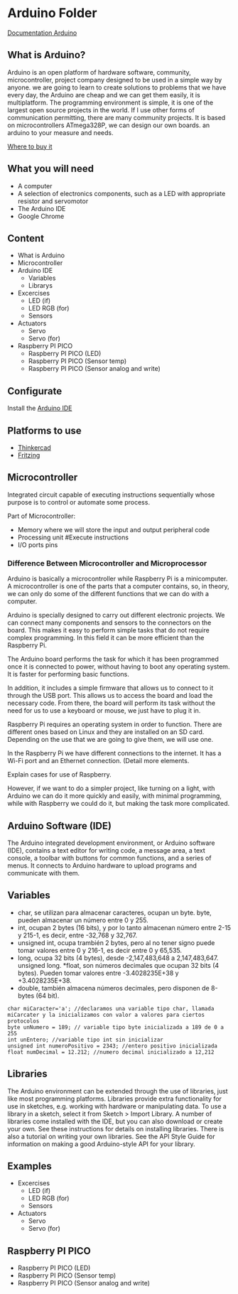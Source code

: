 <h1>Arduino Folder </h1>

[Documentation Arduino](https://www.arduino.cc/en/Guide/Introduction)

## What is Arduino?
Arduino is an open platform of hardware software, community, microcontroller, project company designed to be used in a simple way by anyone. we are going to learn to create solutions to problems that we have every day, the Arduino are cheap and we can get them easily, it is multiplatform. The programming environment is simple, it is one of the largest open source projects in the world. If I use other forms of communication permitting, there are many community projects. It is based on microcontrollers ATmega328P, we can design our own boards. an arduino to your measure and needs.

[Where to buy it](https://store-usa.arduino.cc/)

## What you will need 

* A computer 
* A selection of electronics components, such as a LED with appropriate resistor and servomotor
* The Arduino IDE
* Google Chrome

## Content 

* What is  Arduino
* Microcontroller
* Arduino IDE
  * Variables
  * Librarys
* Excercises
  * LED (if)
  * LED RGB (for)
  * Sensors
* Actuators
  * Servo
  * Servo (for)
* Raspberry PI PICO
  * Raspberry PI PICO (LED)
  * Raspberry PI PICO (Sensor temp)
  * Raspberry PI PICO (Sensor analog and write)

## Configurate

Install the [Arduino IDE](https://www.arduino.cc/en/software)

## Platforms to use 

* [Thinkercad](https://www.tinkercad.com/)
* [Fritzing](https://fritzing.org/)

## Microcontroller

Integrated circuit capable of executing instructions sequentially whose purpose is to control or automate some process.

Part of  Microcontroller: 
* Memory where we will store the input and output peripheral code
* Processing unit #Execute instructions
* I/O ports pins

### Difference Between Microcontroller and Microprocessor
Arduino is basically a microcontroller while Raspberry Pi is a minicomputer. A microcontroller is one of the parts that a computer contains, so, in theory, we can only do some of the different functions that we can do with a computer.

Arduino is specially designed to carry out different electronic projects. We can connect many components and sensors to the connectors on the board. This makes it easy to perform simple tasks that do not require complex programming. In this field it can be more efficient than the Raspberry Pi.

The Arduino board performs the task for which it has been programmed once it is connected to power, without having to boot any operating system. It is faster for performing basic functions.

In addition, it includes a simple firmware that allows us to connect to it through the USB port. This allows us to access the board and load the necessary code. From there, the board will perform its task without the need for us to use a keyboard or mouse, we just have to plug it in.

Raspberry Pi requires an operating system in order to function. There are different ones based on Linux and they are installed on an SD card. Depending on the use that we are going to give them, we will use one.

In the Raspberry Pi we have different connections to the internet. It has a Wi-Fi port and an Ethernet connection. (Detail more elements.

Explain cases for use of Raspberry.

However, if we want to do a simpler project, like turning on a light, with Arduino we can do it more quickly and easily, with minimal programming, while with Raspberry we could do it, but making the task more complicated.

## Arduino Software (IDE)
The Arduino integrated development environment, or Arduino software (IDE), contains a text editor for writing code, a message area, a text console, a toolbar with buttons for common functions, and a series of menus. It connects to Arduino hardware to upload programs and communicate with them.


## Variables


* char, se utilizan para almacenar caracteres, ocupan un byte.
byte, pueden almacenar un número entre 0 y 255.
* int, ocupan 2 bytes (16 bits), y por lo tanto almacenan número entre 2-15 y 215-1, es decir, entre -32,768 y 32,767.
* unsigned int, ocupa trambién 2 bytes, pero al no tener signo puede tomar valores entre 0 y 216-1, es decir entre 0 y 65,535.
* long, ocupa 32 bits (4 bytes), desde -2,147,483,648 a 2,147,483,647.
unsigned long.
*float, son números decimales que ocupan 32 bits (4 bytes). Pueden tomar valores entre -3.4028235E+38 y +3.4028235E+38.
* double, también almacena números decimales, pero disponen de 8-bytes (64 bit).


```
char miCaracter='a'; //declaramos una variable tipo char, llamada miCarcater y la inicializamos con valor a valores para ciertos protocolos
byte unNumero = 189; // variable tipo byte inicializada a 189 de 0 a 255
int unEntero; //variable tipo int sin inicializar
unsigned int numeroPositivo = 2343; //entero positivo inicializada
float numDecimal = 12.212; //numero decimal inicializado a 12,212
```

## Libraries
The Arduino environment can be extended through the use of libraries, just like most programming platforms. Libraries provide extra functionality for use in sketches, e.g. working with hardware or manipulating data. To use a library in a sketch, select it from Sketch > Import Library.
A number of libraries come installed with the IDE, but you can also download or create your own. See these instructions for details on installing libraries. There is also a tutorial on writing your own libraries. See the API Style Guide for information on making a good Arduino-style API for your library.


## Examples

* Excercises
  * LED (if)
  * LED RGB (for)
  * Sensors
* Actuators
  * Servo
  * Servo (for)


## Raspberry PI PICO
  * Raspberry PI PICO (LED)
  * Raspberry PI PICO (Sensor temp)
  * Raspberry PI PICO (Sensor analog and write)